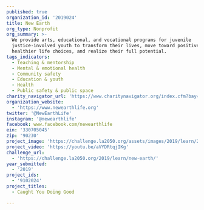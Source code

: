 ```yaml
---
published: true
organization_id: '2019024'
title: New Earth
org_type: Nonprofit
org_summary: >-
  We provide arts, educational, and vocational programs for juvenile
  justice-involved youth to transform their lives, move toward positive,
  healthier life choices, and realize their full potential.
tags_indicators:
  - Teaching & mentorship
  - Mental & emotional health
  - Community safety
  - Education & youth
  - Health
  - Public safety & public space
charity_navigator_url: 'https://www.charitynavigator.org/index.cfm?bay=search.profile&ein=330705045'
organization_website:
  - 'https://www.newearthlife.org'
twitter: '@NewEarthLife'
instagram: '@newearthlife'
facebook: www.facebook.com/newearthlife
ein: '330705045'
zip: '90230'
project_image: 'https://challenge.la2050.org/assets/images/2019/learn/2048-wide/new-earth.jpg'
project_video: 'https://youtu.be/aVYDRtqjIKg'
challenge_url:
  - 'https://challenge.la2050.org/2019/learn/new-earth/'
year_submitted:
  - '2019'
project_ids:
  - '9102024'
project_titles:
  - Caught You Doing Good

---
```

